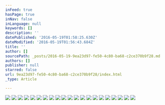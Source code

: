 ```yaml
---
inFeed: true
hasPage: true
inNav: false
inLanguage: null
keywords: []
description: ''
datePublished: '2016-05-19T01:58:25.630Z'
dateModified: '2016-05-19T01:56:43.684Z'
title: ''
author: []
sourcePath: _posts/2016-05-19-9ea23d97-fe50-4c80-ba68-c2ce370b9f28.md
authors: []
publisher: null
starred: false
url: 9ea23d97-fe50-4c80-ba68-c2ce370b9f28/index.html
_type: Article

---
```

![](https://the-grid-user-content.s3-us-west-2.amazonaws.com/d39357bd-061f-43bb-94b2-e33c0dc6c6be.jpg)
![](https://the-grid-user-content.s3-us-west-2.amazonaws.com/86541e5b-e9d4-4e50-83c7-786882b7fef6.jpg)
![](https://the-grid-user-content.s3-us-west-2.amazonaws.com/ef317040-9104-4c30-b81e-4e78a63aca07.jpg)
![](https://the-grid-user-content.s3-us-west-2.amazonaws.com/4871d016-530a-4b15-90da-fe6be3b70996.jpg)
![](https://the-grid-user-content.s3-us-west-2.amazonaws.com/9ab8dc42-6828-4439-ac0d-a38f1f7b13bd.jpg)
![](https://the-grid-user-content.s3-us-west-2.amazonaws.com/6ba844e9-ac2b-45e2-ae51-b31f078b97a5.jpg)
![](https://the-grid-user-content.s3-us-west-2.amazonaws.com/cfcee3d4-5d42-41a7-9640-b9c1ef1d600c.jpg)
![](https://the-grid-user-content.s3-us-west-2.amazonaws.com/461ec50f-58d9-4d9c-a540-5952daf48bfb.jpg)
![](https://the-grid-user-content.s3-us-west-2.amazonaws.com/88550ddb-1de9-4482-9b70-f0939a4b8ee6.jpg)
![](https://the-grid-user-content.s3-us-west-2.amazonaws.com/c2039d1e-db7b-4ba1-bcf0-f16e021594ad.jpg)
![](https://the-grid-user-content.s3-us-west-2.amazonaws.com/154c7611-222a-4ea8-96e2-95817cdac197.jpg)
![](https://the-grid-user-content.s3-us-west-2.amazonaws.com/53614602-79f7-46d7-ba20-69ab3f57d676.jpg)
![](https://the-grid-user-content.s3-us-west-2.amazonaws.com/dbdc910a-7e74-4510-ab1c-f02175746827.jpg)
![](https://the-grid-user-content.s3-us-west-2.amazonaws.com/398471ab-9e68-478a-8ca9-9a7cb0215690.jpg)
![](https://the-grid-user-content.s3-us-west-2.amazonaws.com/6e12cc53-2960-42a2-b1bb-9c639e2c598e.jpg)
![](https://the-grid-user-content.s3-us-west-2.amazonaws.com/7c98aea7-11d0-4787-b885-80e046543f38.jpg)
![](https://the-grid-user-content.s3-us-west-2.amazonaws.com/7b2e7aac-31a6-4f25-b386-b6eb683f815d.jpg)
![](https://the-grid-user-content.s3-us-west-2.amazonaws.com/3952d826-a3da-417f-bbb3-addfb458df21.jpg)
![](https://the-grid-user-content.s3-us-west-2.amazonaws.com/b3b97fa7-242a-4728-84fb-e50a50c0bebd.jpg)
![](https://the-grid-user-content.s3-us-west-2.amazonaws.com/577b4576-73e6-4240-9b71-3cbf8cf9780b.jpg)
![](https://the-grid-user-content.s3-us-west-2.amazonaws.com/a038aa4b-bd65-4790-ba70-cbe9d2c730db.jpg)